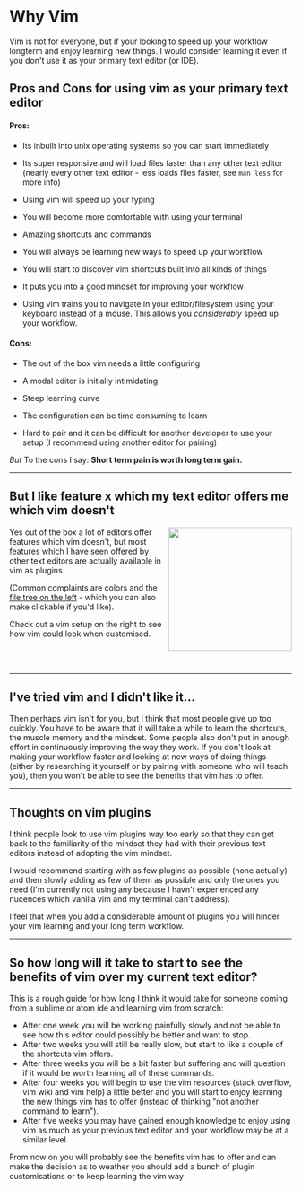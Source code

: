 # Why Vim

Vim is not for everyone, but if your looking to speed up your workflow longterm and enjoy learning new things.
I would consider learning it even if you don't use it as your primary text editor (or IDE).

## Pros and Cons for using vim as your primary text editor

#### Pros:

 - Its inbuilt into unix operating systems so you can start immediately

 - Its super responsive and will load files faster than any other text editor (nearly every other text editor - less loads files faster, see `man less` for more info)

 - Using vim will speed up your typing

 - You will become more comfortable with using your terminal

 - Amazing shortcuts and commands

 - You will always be learning new ways to speed up your workflow
 
 - You will start to discover vim shortcuts built into all kinds of things
 
 - It puts you into a good mindset for improving your workflow
 
 - Using vim trains you to navigate in your editor/filesystem using your keyboard instead of a mouse. This allows you _considerably_ speed up your workflow.

#### Cons:

 - The out of the box vim needs a little configuring

 - A modal editor is initially intimidating

 - Steep learning curve

 - The configuration can be time consuming to learn

 - Hard to pair and it can be difficult for another developer to use your setup
(I recommend using another editor for pairing)

_But_ To the cons I say: **Short term pain is worth long term gain.**

----

## But I like feature x which my text editor offers me which vim doesn't

<img src="http://vijayanant.github.io/assets/my_vim_setup.png" align="right" height="220px" />

Yes out of the box a lot of editors offer features which vim doesn't, but most features which I have seen offered by other text editors are actually available in vim as plugins.

(Common complaints are colors and the [file tree on the left](https://github.com/scrooloose/nerdtree) - which you can also make clickable if you'd like).

Check out a vim setup on the right to see how vim could look when customised.

<br><br>

----

## I've tried vim and I didn't like it...

Then perhaps vim isn't for you, but I think that most people give up too quickly.
You have to be aware that it will take a while to learn the shortcuts, the muscle memory and the mindset.
Some people also don't put in enough effort in continuously improving the way they work.
If you don't look at making your workflow faster and looking at new ways of doing things (either by researching it yourself or by pairing with someone who will teach you), then you won't be able to see the benefits that vim has to offer.

----

## Thoughts on vim plugins

I think people look to use vim plugins way too early so that they can get back to the familiarity of the mindset they had with their previous text editors instead of adopting the vim mindset.

I would recommend starting with as few plugins as possible (none actually) and then slowly adding as few of them as possible and only the ones you need (I'm currently not using any because I havn't experienced any nucences which vanilla vim and my terminal can't address).

I feel that when you add a considerable amount of plugins you will hinder your vim learning and your long term workflow.

----

## So how long will it take to start to see the benefits of vim over my current text editor?

This is a rough guide for how long I think it would take for someone coming from a sublime or atom ide and learning vim from scratch:

* After one week you will be working painfully slowly and not be able to see how this editor could possibly be better and want to stop.
* After two weeks you will still be really slow, but start to like a couple of the shortcuts vim offers.
* After three weeks you will be a bit faster but suffering and will question if it would be worth learning all of these commands.
* After four weeks you will begin to use the vim resources (stack overflow, vim wiki and vim help) a little better and you will start to enjoy learning the new things vim has to offer (instead of thinking "not another command to learn").
* After five weeks you may have gained enough knowledge to enjoy using vim as much as your previous text editor and your workflow may be at a similar level

From now on you will probably see the benefits vim has to offer and can make the decision as to weather you should add a bunch of plugin customisations or to keep learning the vim way
